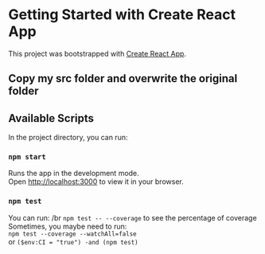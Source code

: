 # Getting Started with Create React App

This project was bootstrapped with [Create React App](https://github.com/facebook/create-react-app).

## Copy my src folder and overwrite the original folder

## Available Scripts

In the project directory, you can run:

### `npm start`

Runs the app in the development mode.\
Open [http://localhost:3000](http://localhost:3000) to view it in your browser.

### `npm test`

You can run: /br
`npm test -- --coverage` to see the percentage of coverage \
Sometimes, you maybe need to run: \
`npm test --coverage --watchAll=false`  \
or `($env:CI = "true") -and (npm test)` 